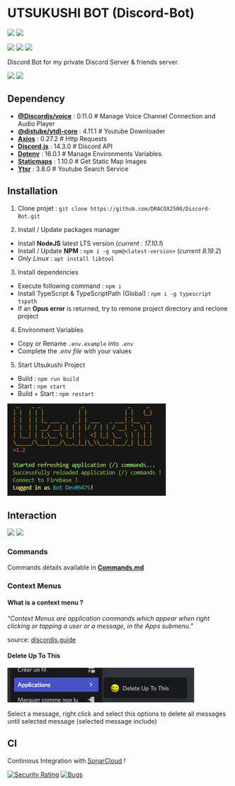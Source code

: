 # UTSUKUSHI BOT (Discord-Bot)
![](https://img.shields.io/badge/Discord%20JS-14-blueviolet)
![](https://img.shields.io/badge/Version-1.2-success)

![](https://img.shields.io/badge/Node.js-43853D?&logo=node.js&logoColor=white)
![](https://img.shields.io/badge/JavaScript-323330?logo=javascript&logoColor=F7DF1E)
![](https://img.shields.io/badge/TypeScript-007ACC?logo=typescript&logoColor=white)

Discord Bot for my private Discord Server & friends server.

![](https://img.shields.io/badge/JS-v1.0.0-323330?logo=javascript&logoColor=F7DF1E)
![](https://img.shields.io/badge/TS-v1.1.0+-323330?logo=typescript&logoColor=007ACC)

## Dependency
- **[@Discordjs/voice](https://www.npmjs.com/package/@discordjs/voice)** : 0.11.0       # Manage Voice Channel Connection and Audio Player
- **[@distube/ytdl-core](https://www.npmjs.com/package/@distube/ytdl-core)** : 4.11.1   # Youtube Downloader
- **[Axios](https://www.npmjs.com/package/axios)** : 0.27.2                             # Http Requests
- **[Discord.js](https://www.npmjs.com/package/discord.js)** : 14.3.0                   # Discord API
- **[Dotenv](https://www.npmjs.com/package/dotenv)** : 16.0.1                           # Manage Environments Variables
- **[Staticmaps](https://www.npmjs.com/package/staticmaps)** : 1.10.0                   # Get Static Map Images
- **[Ytsr](https://www.npmjs.com/package/ytsr)** : 3.8.0                                # Youtube Search Service

## Installation

1. Clone projet : `git clone https://github.com/DRACOX2500/Discord-Bot.git`

2. Install / Update packages manager  
- Install **NodeJS** latest LTS version (*current : 17.10.1*)
- Install / Update **NPM** : `npm i -g npm@<latest-version>` (*current 8.19.2*)
- *Only Linux* : `apt install libtool` 

3. Install dependencies
- Execute following command : `npm i`
- Install TypeScript & TypeScriptPath (Global) : `npm i -g typescript tspath`
- If an **Opus error** is returned, try to remone project directory and reclone project

4. Environment Variables
- Copy or Rename `.env.example` into `.env`
- Complete the *.env file* with your values

5. Start Utsukushi Project
- Build : `npm run build`
- Start : `npm start`
- Build + Start : `npm restart`

![](./docs/img/start.png)

## Interaction
![](https://img.shields.io/badge/Slash_Commands-13-success)
![](https://img.shields.io/badge/Context_Menus-1-success)

### Commands

Commands détails available in **[Commands.md](./docs/commands.md/commands.md)**

### Context Menus

#### What is a context menu ?

*"Context Menus are application commands which appear when right clicking or tapping a user or a message, in the Apps submenu."*

source: [discordjs.guide](https://discordjs.guide/interactions/context-menus.html)

#### Delete Up To This

![](./docs/img/ContextMenu.png)

Select a message, right click and select this options to delete all messages until selected message (selected message include)

## CI

Continious Integration with [SonarCloud](https://sonarcloud.io/) !

[![Security Rating](https://sonarcloud.io/api/project_badges/measure?project=DRACOX2500_Discord-Bot&metric=security_rating)](https://sonarcloud.io/summary/new_code?id=DRACOX2500_Discord-Bot)
[![Bugs](https://sonarcloud.io/api/project_badges/measure?project=DRACOX2500_Discord-Bot&metric=bugs)](https://sonarcloud.io/summary/new_code?id=DRACOX2500_Discord-Bot)